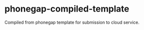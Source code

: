 phonegap-compiled-template
==========================

Compiled from phonegap template for submission to cloud service.
